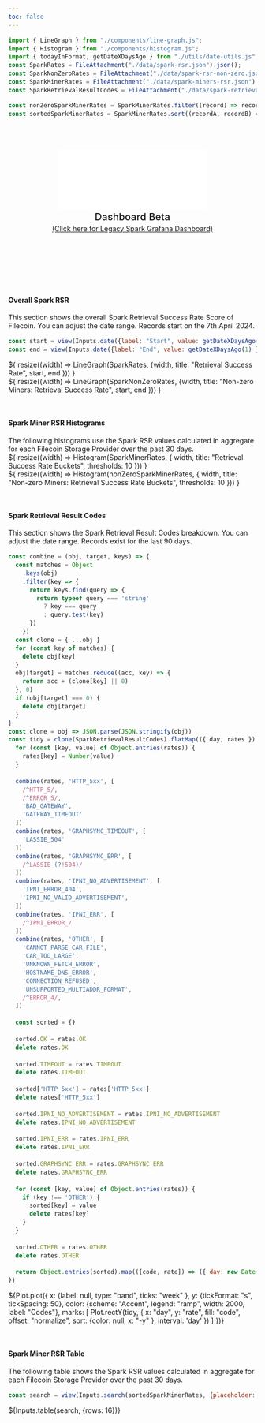 ```yaml
---
toc: false
---
```


```js
import { LineGraph } from "./components/line-graph.js";
import { Histogram } from "./components/histogram.js";
import { todayInFormat, getDateXDaysAgo } from "./utils/date-utils.js";
const SparkRates = FileAttachment("./data/spark-rsr.json").json();
const SparkNonZeroRates = FileAttachment("./data/spark-rsr-non-zero.json").json();
const SparkMinerRates = FileAttachment("./data/spark-miners-rsr.json").json();
const SparkRetrievalResultCodes = FileAttachment("./data/spark-retrieval-result-codes.json").json();
```

```js
const nonZeroSparkMinerRates = SparkMinerRates.filter((record) => record.success_rate != 0)
const sortedSparkMinerRates = SparkMinerRates.sort((recordA, recordB) => recordB.success_rate - recordA.success_rate)
```

<div class="hero">
  <body><img src="media/spark-logomark-white-with-bbox.png" alt="Spark Logo" width="300" /><body>
    <h2>Dashboard Beta</h2>
    <body><a href="https://filspark.com/dashboard" target="_blank" rel="noopener noreferrer">(Click here for Legacy Spark Grafana Dashboard)</a><body>
</div>

<h4>Overall Spark RSR</h4>
<body>This section shows the overall Spark Retrieval Success Rate Score of Filecoin. You can adjust the date range. Records start on the 7th April 2024.</body>

```js
const start = view(Inputs.date({label: "Start", value: getDateXDaysAgo(180) }));
const end = view(Inputs.date({label: "End", value: getDateXDaysAgo(1) }));
```



<div class="grid grid-cols-2" style="grid-auto-rows: 500px;">
  <div class="card">${
    resize((width) => LineGraph(SparkRates, {width, title: "Retrieval Success Rate", start, end }))
  }</div>
  <div class="card">${
    resize((width) => LineGraph(SparkNonZeroRates, {width, title: "Non-zero Miners: Retrieval Success Rate", start, end }))
  }</div>
</div>

<div class="divider"></div>



<h4>Spark Miner RSR Histograms</h4>
<body>The following histograms use the Spark RSR values calculated in aggregate for each Filecoin Storage Provider over the past 30 days.</body>


<div class="grid grid-cols-2" style="grid-auto-rows: 500px;">
  <div class="card">${
    resize((width) => Histogram(SparkMinerRates, { width, title: "Retrieval Success Rate Buckets", thresholds: 10 }))
  }</div>
  <div class="card">${
    resize((width) => Histogram(nonZeroSparkMinerRates, { width, title: "Non-zero Miners: Retrieval Success Rate Buckets", thresholds: 10 }))
  }</div>
</div>

<div class="divider"></div>

<h4>Spark Retrieval Result Codes</h4>
<body>This section shows the Spark Retrieval Result Codes breakdown. You can adjust the date range. Records exist for the last 90 days.</body>

```js
const combine = (obj, target, keys) => {
  const matches = Object
    .keys(obj)
    .filter(key => {
      return keys.find(query => {
        return typeof query === 'string'
          ? key === query
          : query.test(key)
      })
    })
  const clone = { ...obj }
  for (const key of matches) {
    delete obj[key]
  }
  obj[target] = matches.reduce((acc, key) => {
    return acc + (clone[key] || 0)
  }, 0)
  if (obj[target] === 0) {
    delete obj[target]
  }
}
const clone = obj => JSON.parse(JSON.stringify(obj))
const tidy = clone(SparkRetrievalResultCodes).flatMap(({ day, rates }) => {
  for (const [key, value] of Object.entries(rates)) {
    rates[key] = Number(value)
  }

  combine(rates, 'HTTP_5xx', [
    /^HTTP_5/,
    /^ERROR_5/,
    'BAD_GATEWAY',
    'GATEWAY_TIMEOUT'
  ])
  combine(rates, 'GRAPHSYNC_TIMEOUT', [
    'LASSIE_504'
  ])
  combine(rates, 'GRAPHSYNC_ERR', [
    /^LASSIE_(?!504)/
  ])
  combine(rates, 'IPNI_NO_ADVERTISEMENT', [
    'IPNI_ERROR_404',
    'IPNI_NO_VALID_ADVERTISEMENT',
  ])
  combine(rates, 'IPNI_ERR', [
    /^IPNI_ERROR_/
  ])
  combine(rates, 'OTHER', [
    'CANNOT_PARSE_CAR_FILE',
    'CAR_TOO_LARGE',
    'UNKNOWN_FETCH_ERROR',
    'HOSTNAME_DNS_ERROR',
    'CONNECTION_REFUSED',
    'UNSUPPORTED_MULTIADDR_FORMAT',
    /^ERROR_4/,
  ])

  const sorted = {}

  sorted.OK = rates.OK
  delete rates.OK

  sorted.TIMEOUT = rates.TIMEOUT
  delete rates.TIMEOUT

  sorted['HTTP_5xx'] = rates['HTTP_5xx']
  delete rates['HTTP_5xx']

  sorted.IPNI_NO_ADVERTISEMENT = rates.IPNI_NO_ADVERTISEMENT
  delete rates.IPNI_NO_ADVERTISEMENT

  sorted.IPNI_ERR = rates.IPNI_ERR
  delete rates.IPNI_ERR

  sorted.GRAPHSYNC_ERR = rates.GRAPHSYNC_ERR
  delete rates.GRAPHSYNC_ERR

  for (const [key, value] of Object.entries(rates)) {
    if (key !== 'OTHER') {
      sorted[key] = value
      delete rates[key]
    }
  }

  sorted.OTHER = rates.OTHER
  delete rates.OTHER

  return Object.entries(sorted).map(([code, rate]) => ({ day: new Date(day), code, rate }))
})
```

<div class="grid grid-cols-1" style="grid-auto-rows: 500px;">
  <div class="card">
    ${Plot.plot({
      x: {label: null, type: "band", ticks: "week" },
      y: {tickFormat: "s", tickSpacing: 50},
      color: {scheme: "Accent", legend: "ramp", width: 2000, label: "Codes"},
      marks: [
        Plot.rectY(tidy, {
          x: "day",
          y: "rate",
          fill: "code",
          offset: "normalize",
          sort: {color: null, x: "-y" },
          interval: 'day'
        })
      ]
    })}
  </div>
</div>


<div class="divider"></div>

<h4>Spark Miner RSR Table</h4>
<body>The following table shows the Spark RSR values calculated in aggregate for each Filecoin Storage Provider over the past 30 days.</body>

```js
const search = view(Inputs.search(sortedSparkMinerRates, {placeholder: "Search Storage Providers…"}));
```

<div class="card" style="padding: 0;">
  ${Inputs.table(search, {rows: 16})}
</div>

<style>

.hero {
  display: flex;
  flex-direction: column;
  align-items: center;
  font-family: var(--sans-serif);
  margin: 4rem 0 8rem;
  text-wrap: balance;
  text-align: center;
}

.hero h1 {
  margin: 1rem 0;
  padding: 1rem 0;
  max-width: none;
  font-size: 14vw;
  font-weight: 900;
  line-height: 1;
  background: linear-gradient(30deg, var(--theme-foreground-focus), currentColor);
  -webkit-background-clip: text;
  -webkit-text-fill-color: transparent;
  background-clip: text;
}

.hero h2 {
  margin: 0;
  max-width: 34em;
  font-size: 20px;
  font-style: initial;
  font-weight: 500;
  line-height: 1.5;
  color: var(--theme-foreground-muted);
}

.divider {
  margin: 50px;
}

@media (min-width: 640px) {
  .hero h1 {
    font-size: 90px;
  }
}

</style>
